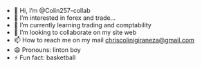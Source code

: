 - 👋 Hi, I’m @Colin257-collab
- 👀 I’m interested in forex and trade...
- 🌱 I’m currently learning trading and comptability
- 💞️ I’m looking to collaborate on my site web
- 📫 How to reach me on my mail chriscolinigiraneza@gmail.com
- 😄 Pronouns: linton boy
- ⚡ Fun fact: basketball

<!---
Colin257-collab/Colin257-collab is a ✨ special ✨ repository because its `README.md` (this file) appears on your GitHub profile.
You can click the Preview link to take a look at your changes.
--->
